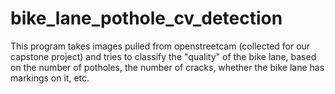 # bike_lane_pothole_cv_detection
This program takes images pulled from openstreetcam (collected for our capstone project)
and tries to classify the "quality" of the bike lane, based on the number of potholes, the number of cracks, whether the bike lane has markings on it, etc.

